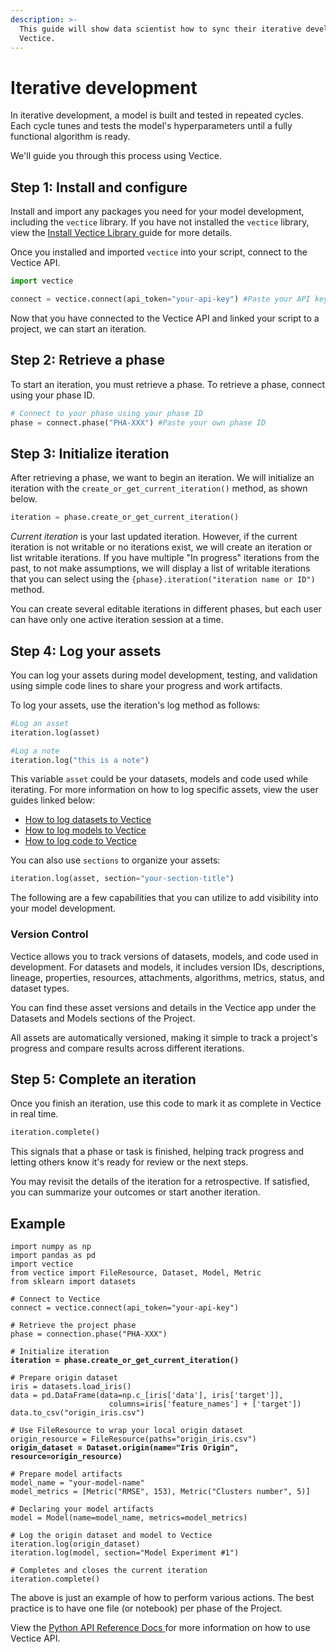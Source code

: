 ```yaml
---
description: >-
  This guide will show data scientist how to sync their iterative development to
  Vectice.
---
```


# Iterative development

In iterative development, a model is built and tested in repeated cycles. Each cycle tunes and tests the model's hyperparameters until a fully functional algorithm is ready.&#x20;

We'll guide you through this process using Vectice.

## Step 1: Install and configure

Install and import any packages you need for your model development, including the `vectice` library. If you have not installed the `vectice` library, view the [Install Vectice Library ](../../../log-and-manage-assets-with-vectice-api/api-cheatsheets/vectice-python-api-cheatsheet.md#install-vectice)guide for more details.&#x20;

Once you installed and imported `vectice` into your script, connect to the Vectice API.&#x20;

```python
import vectice

connect = vectice.connect(api_token="your-api-key") #Paste your API key
```

Now that you have connected to the Vectice API and linked your script to a project, we can start an iteration.&#x20;

## Step 2: Retrieve a phase

To start an iteration, you must retrieve a phase. To retrieve a phase, connect using your phase ID.

```python
# Connect to your phase using your phase ID
phase = connect.phase("PHA-XXX") #Paste your own phase ID
```

## Step 3: Initialize iteration

After retrieving a phase, we want to begin an iteration. We will initialize an iteration with the `create_or_get_current_iteration()` method, as shown below.

```python
iteration = phase.create_or_get_current_iteration()
```

_Current iteration_ is your last updated iteration. However, if the current iteration is not writable or no iterations exist, we will create an iteration or list writable iterations. If you have multiple "In progress" iterations from the past, to not make assumptions, we will display a list of writable iterations that you can select using the  `{phase}.iteration("iteration name or ID")` method.


You can create several editable iterations in different phases, but each user can have only one active iteration session at a time.


## Step 4: Log your assets

You can log your assets during model development, testing, and validation using simple code lines to share your progress and work artifacts.

To log your assets, use the iteration's log method as follows:

```python
#Log an asset
iteration.log(asset)

#Log a note
iteration.log("this is a note")
```

This variable `asset` could be your datasets, models and code used while iterating. For more information on how to log specific assets, view the user guides linked below:

* [How to log datasets to Vectice](../../../log-and-manage-assets-with-vectice-api/log-assets-to-vectice/log-datasets.md)
* [How to log models to Vectice](../../../log-and-manage-assets-with-vectice-api/log-assets-to-vectice/log-models.md)
* [How to log code to Vectice](../../../log-and-manage-assets-with-vectice-api/log-assets-to-vectice/log-code.md)

You can also use `sections` to organize your assets:&#x20;

```python
iteration.log(asset, section="your-section-title")
```

The following are a few capabilities that you can utilize to add visibility into your model development.

### **Version Control**

Vectice allows you to track versions of datasets, models, and code used in development. For datasets and models, it includes version IDs, descriptions, lineage, properties, resources, attachments, algorithms, metrics, status, and dataset types.&#x20;

You can find these asset versions and details in the Vectice app under the Datasets and Models sections of the Project.

All assets are automatically versioned, making it simple to track a project's progress and compare results across different iterations.


## Step 5: Complete an iteration

Once you finish an iteration, use this code to mark it as complete in Vectice in real time.&#x20;

```python
iteration.complete()
```


This signals that a phase or task is finished, helping track progress and letting others know it's ready for review or the next steps.


You may revisit the details of the iteration for a retrospective. If satisfied, you can summarize your outcomes or start another iteration.&#x20;

## Example

<pre class="language-python" data-overflow="wrap"><code class="lang-python">import numpy as np
import pandas as pd
import vectice
from vectice import FileResource, Dataset, Model, Metric
from sklearn import datasets

# Connect to Vectice
connect = vectice.connect(api_token="your-api-key")

# Retrieve the project phase  
phase = connection.phase("PHA-XXX")

# Initialize iteration
<strong>iteration = phase.create_or_get_current_iteration()
</strong>
# Prepare origin dataset
iris = datasets.load_iris()
data = pd.DataFrame(data=np.c_[iris['data'], iris['target']],
                      columns=iris['feature_names'] + ['target'])
data.to_csv("origin_iris.csv")

# Use FileResource to wrap your local origin dataset
origin_resource = FileResource(paths="origin_iris.csv")
<strong>origin_dataset = Dataset.origin(name="Iris Origin", resource=origin_resource)
</strong>
# Prepare model artifacts
model_name = "your-model-name"
model_metrics = [Metric("RMSE", 153), Metric("Clusters number", 5)]

# Declaring your model artifacts
model = Model(name=model_name, metrics=model_metrics)

# Log the origin dataset and model to Vectice
iteration.log(origin_dataset)
iteration.log(model, section="Model Experiment #1")

# Completes and closes the current iteration
iteration.complete()
</code></pre>


The above is just an example of how to perform various actions. The best practice is to have one file (or notebook) per phase of the Project.&#x20;


View the [Python API Reference Docs ](https://api-docs.vectice.com/)for more information on how to use Vectice API.
